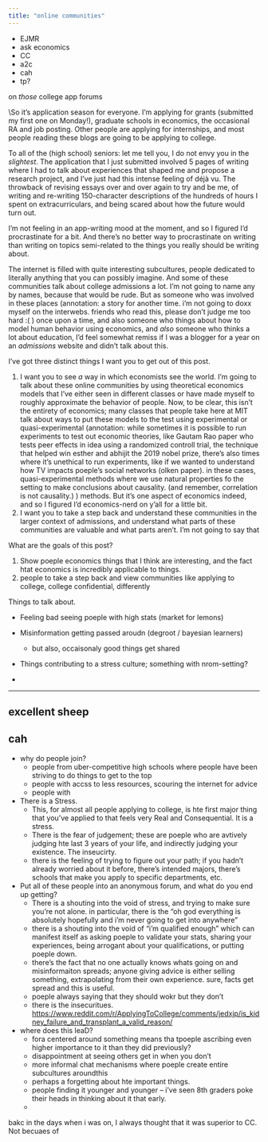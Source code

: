```yaml
---
title: "online communities"
---
```

* EJMR
* ask economics
* CC
* a2c
* cah
* tp?

on *those* college app forums



\So it’s application season for everyone. I’m applying for grants (submitted my first one on Monday!), graduate schools in economics, the occasional RA and job posting. Other people are applying for internships, and most people reading these blogs are going to be applying to college.

To all of the (high school) seniors: let me tell you, I do not envy you in the *slightest*. The application that I just submitted involved 5 pages of writing where I had to talk about experiences that shaped me and propose a research project, and I’ve just had this intense feeling of déjà vu. The throwback of revising essays over and over again to try and be me, of writing and re-writing 150-character descriptions of the hundreds of hours I spent on extracurriculars, and being scared about how the future would turn out.

I’m not feeling in an app-writing mood at the moment, and so I figured I’d procrastinate for a bit. And there’s no better way to procrastinate on writing than writing on topics semi-related to the things you really should be writing about.

The internet is filled with quite interesting subcultures, people dedicated to literally anything that you can possibly imagine. And some of these communities talk about college admissions a lot. I’m not going to name any by names, because that would be rude. But as someone who was involved in these places (annotation: a story for another time. i’m not going to doxx myself on the interwebs. friends who read this, please don’t judge me too hard :( ) once upon a time, and also someone who things about how to model human behavior using economics, and *also* someone who thinks a lot about education, I’d feel somewhat remiss if I was a blogger for a year on an *admissions* website and didn’t talk about this. 

I’ve got three distinct things I want you to get out of this post.

1. I want you to see *a* way in which economists see the world. I’m going to talk about these online communities by using theoretical economics models that I’ve either seen in different classes or have made myself to roughly approximate the behavior of people. Now, to be clear, this isn’t the entirety of economics; many classes that people take here at MIT talk about ways to put these models to the test using experimental or quasi-experimental (annotation: while sometimes it is possible to run experiments to test out economic theories, like Gautam Rao paper who tests peer effects in idea using a randomized controll trial, the technique that helped win esther and abhijit the 2019 nobel prize, there’s also times where it’s unethical to run experiments, like if we wanted to understand how TV impacts poeple’s social networks (olken paper). in these cases, quasi-experimental methods where we use natural properties fo the setting to make conclusions about causality. (and remember, correlation is not causality.) ) methods. But it’s one aspect of economics indeed, and so I figured I’d economics-nerd on y’all for a little bit. 
2. I want you to take a step back and understand these communities in the larger context of admissions, and understand what parts of these communities are valuable and what parts aren’t. I’m not going to say that 



What are the goals of this post?

1. Show poeple economics things that I think are interesting, and the fact htat economics is incredibly applicable to things.
2. people to take a step back and view communities like applying to college, college confidential, differently



Things to talk about.

* Feeling bad seeing poeple with high stats (market for lemons)

* Misinformation getting passed aroudn (degroot / bayesian learners)

  * but also, occaisonaly good things get shared

* Things contributing to a stress culture; something with nrom-setting? 

* 




------

## excellent sheep

## cah

* why do people join?
  * people from uber-competitive high schools where people have been striving to do things to get to the top
  * people with accss to less resources, scouring the internet for advice
  * people with 
* There is a Stress.
  * This, for almost all people applying to college, is hte first major thing that you’ve applied to that feels very Real and Consequential. It is a stress.
  * There is the fear of judgement; these are poeple who are avtively judging hte last 3 years of your life, and indirectly judging your existence. The inseucirty.
  * there is the feeling of trying to figure out your path; if you hadn’t already worried about it before, there’s intended majors, there’s schools that make you apply to specific departments, etc.
* Put all of these people into an anonymous forum, and what do you end up getting?
  * There is a shouting into the void of stress, and trying to make sure you’re not alone. in particular, there is the “oh god everything is absolutely hopefully and i’m never going to get into anywhere”
  * there is a shouting into the void of “i’m qualified enough” which can manifest itself as asking poeple to validate your stats, sharing your experiences, being arrogant about your qualifications, or putting poeple down.
  * there’s the fact that no one actually knows whats going on and misinformaiton spreads; anyone giving advice is either selling something, extrapolating from their own experience.  sure, facts get spread and this is useful. 
  * poeple always saying that they should wokr but they don’t
  * there is the insecuritues. https://www.reddit.com/r/ApplyingToCollege/comments/jedxjp/is_kidney_failure_and_transplant_a_valid_reason/
* where does this leaD?
  * fora centered around something means tha tpoeple ascribing even higher importance to it than they did previously? 
  * disappointment at seeing others get in when you don’t
  * more informal chat mechanisms where poeple create entire subcultures aroundthis
  * perhaps a forgetting about hte important things.
  * people finding it younger and younger – i’ve seen 8th graders poke their heads in thinking about it that early.
  * 

bakc in the days when i was on, I always thought that it was superior to CC. Not becuaes of 

